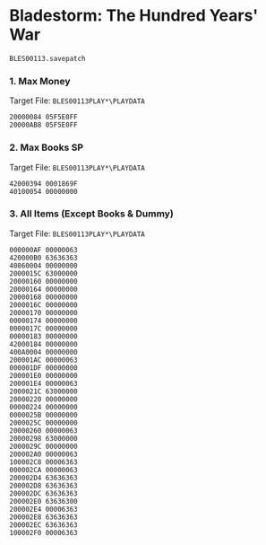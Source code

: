 #  Bladestorm: The Hundred Years' War 

`BLES00113.savepatch`

### 1. Max Money

Target File: `BLES00113PLAY*\PLAYDATA`

```
20000084 05F5E0FF
20000AB8 05F5E0FF
```

### 2. Max Books SP

Target File: `BLES00113PLAY*\PLAYDATA`

```
42000394 0001869F
40100054 00000000
```

### 3. All Items (Except Books & Dummy)

Target File: `BLES00113PLAY*\PLAYDATA`

```
000000AF 00000063
420000B0 63636363
40860004 00000000
2000015C 63000000
20000160 00000000
20000164 00000000
20000168 00000000
2000016C 00000000
20000170 00000000
00000174 00000000
0000017C 00000000
00000183 00000000
42000184 00000000
400A0004 00000000
200001AC 00000063
000001DF 00000000
200001E0 00000000
200001E4 00000063
2000021C 63000000
20000220 00000000
00000224 00000000
0000025B 00000000
2000025C 00000000
20000260 00000063
20000298 63000000
2000029C 00000000
200002A0 00000063
100002C8 00006363
000002CA 00000063
200002D4 63636363
200002D8 63636363
200002DC 63636363
200002E0 63636300
200002E4 00006363
200002E8 63636363
200002EC 63636363
100002F0 00006363
```

